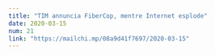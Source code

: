 ```yaml
---
title: "TIM annuncia FiberCop, mentre Internet esplode"
date: 2020-03-15
num: 21
link: "https://mailchi.mp/08a9d41f7697/2020-03-15"
---
```

